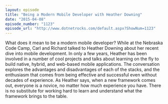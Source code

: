 ```yaml
---
layout: episode
title: "Being a Modern Mobile Developer with Heather Downing"
date: "2015-04-08"
episode_number: "1123"
episode_url: "http://www.dotnetrocks.com/default.aspx?ShowNum=1123"
---
```


What does it mean to be a modern mobile developer? While at the Nebraska Code Camp, Carl and Richard talked to Heather Downing about her recent dive into mobile development. In only a few years, Heather has been involved in a number of cool projects and talks about learning on the fly to build native, hybrid, and web-based mobile applications. The conversation explores the advantages and disadvantages of each of the stacks, and the enthusiasm that comes from being effective and successful even without decades of experience. As Heather says, when a new framework comes out, everyone is a novice, no matter how much experience you have. There is no substitute for working hard to learn and understand what the framework brings to the table.
